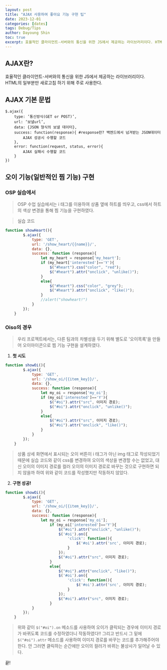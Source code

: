 ```yaml
---
layout: post
title: "AJAX 사용하여 좋아요 기능 구현 팁"
date: 2023-12-01
categories: [dates]
tags: Debug/Tips
author: Dayoung Shin
toc: true
excerpt: 효율적인 클라이언트-서버와의 통신을 위한 JS에서 제공하는 라이브러리이다. HTML의 일부분만 새로고침 하기 위해 주로 사용한다. ...
---
```


AJAX란?
---
효율적인 클라이언트-서버와의 통신을 위한 JS에서 제공하는 라이브러리이다.<br>
HTML의 일부분만 새로고침 하기 위해 주로 사용한다.<br>



AJAX 기본 문법
---
    $.ajax({
        type: ’통신방식(GET or POST)’,
        url: ‘보낼url’,
        data: {JSON 형식의 보낼 데이터},
        success: function(response){ #response란? 백엔드에서 넘겨받는 JSON데이터
            AJAX 성공시 수행할 코드
        },
        error: function(request, status, error){
            AJAX 실패시 수행할 코드
        }
    })



오이 기능(일반적인 찜 기능) 구현
---
### OSP 실습에서
> OSP 수업 실습에서는 i 태그를 이용하여 상품 옆에 하트를 띄우고, css에서 하트의 색상 변경을 통해 찜 기능을 구현하였다.<br>

> 실습 코드<br>
```javascript
function showHeart(){
        $.ajax({
            type: 'GET',
            url: '/show_heart/{{name}}/',
            data: {},
            success: function (response){
                let my_heart = response['my_heart'];
                if (my_heart['interested']=='Y'){
                    $("#heart").css("color", "red");
                    $("#heart").attr("onclick", "unlike()");
                }
                else{
                    $("#heart").css("color", "grey");
                    $("#heart").attr("onclick", "like()");
                }
                //alert("showheart!")
            }
        });
    }
```

### Oiso의 경우
> 우리 프로젝트에서는, 다른 팀과의 차별성을 두기 위해 별도로 '오이목록'을 만들어 오이아이콘으로 찜 기능 구현을 설계하였다.<br>

1. **첫 시도**<br>
```javascript
function showOi(){
        $.ajax({
            type: 'GET',
            url: '/show_oi/{{item_key}}/',
            data: {},
            success: function (response){
                let my_oi = response['my_oi'];
                if (my_oi['interested']=='Y'){
                    $("#oi").attr("src", 이미지 경로);
                    $("#oi").attr("onclick", "unlike()");
                }
                else{
                    $("#oi").attr("src", 이미지 경로);
                    $("#oi").attr("onclick", "like()");
                }
            }
        });
    }
```
> 상품 상세 화면에서 표시되는 오이 버튼이 i 태그가 아닌 img 태그로 작성되었기 때문에 실습 코드와 같이 css를 변경하여 오이의 색상을 변경할 수는 없었고, 대신 오이의 이미지 경로를 컬러 오이의 이미지 경로로 바꾸는 것으로 구현하면 되지 않을까 하여 위와 같이 코드를 작성했지만 작동하지 않았다.<br>

2. **구현 성공!**<br>
```javascript
function showOi(){
        $.ajax({
            type: 'GET',
            url: '/show_oi/{{item_key}}/',
            data: {},
            success: function (response){
                let my_oi = response['my_oi'];
                    if (my_oi['interested']=='Y'){
                        $("#oi").attr("onclick", "unlike()");
                        $('#oi').on({
                            'click': function(){
                                $('#oi').attr('src', 이미지 경로);
                            }
                        });
                        $("#oi").attr("src", 이미지 경로);
                    }
                    else{
                        $("#oi").attr("onclick", "like()");
                        $('#oi').on({
                            'click': function(){
                                $('#oi').attr('src', 이미지 경로);
                            }
                        });
                        $("#oi").attr("src", 이미지 경로);
                    }
            }
        });
    }
```
> 위와 같이 `$("#oi").on` 메소드를 사용하여 오이가 클릭되는 경우에 이미지 경로가 바뀌도록 코드를 수정하였더니 작동하였다!! 그리고 반드시 그 밑에 `$("#oi").attr` 메소드를 사용하여 이미지 경로를 바꾸는 코드를 추가해주어야 한다. 안 그러면 클릭하는 순간에만 오이의 컬러가 바뀌는 불상사가 일어날 수 있다.<br>

끝!

